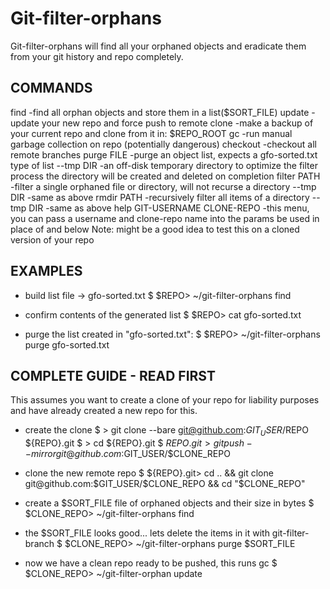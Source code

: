 
Git-filter-orphans
==================

Git-filter-orphans will find all your orphaned objects and
eradicate them from your git history and repo completely.


COMMANDS
--------
  find         -find all orphan objects and store them in a list($SORT_FILE)
  update       -update your new repo and force push to remote
  clone        -make a backup of your current repo and clone from it in: $REPO_ROOT
  gc           -run manual garbage collection on repo (potentially dangerous)
  checkout     -checkout all remote branches
  purge FILE   -purge an object list, expects a gfo-sorted.txt type of list
    --tmp DIR    -an off-disk temporary directory to optimize the filter process
                  the directory will be created and deleted on completion
  filter PATH  -filter a single orphaned file or directory, will not recurse a directory
    --tmp DIR    -same as above
  rmdir PATH   -recursively filter all items of a directory
    --tmp DIR    -same as above
  help GIT-USERNAME CLONE-REPO
               -this menu, you can pass a username and clone-repo name into the params
                be used in place of <username> and <clone-repo> below
  Note: might be a good idea to test this on a cloned version of your repo


EXAMPLES
--------
  - build list file -> gfo-sorted.txt
  $ $REPO> ~/git-filter-orphans find

  - confirm contents of the generated list
  $ $REPO> cat gfo-sorted.txt

  - purge the list created in "gfo-sorted.txt":
  $ $REPO> ~/git-filter-orphans purge gfo-sorted.txt


COMPLETE GUIDE - READ FIRST
---------------------------
This assumes you want to create a clone of your repo for liability
purposes and have already created a new repo for this.

- create the clone
  $ > git clone --bare git@github.com:$GIT_USER/$REPO ${REPO}.git
  $ > cd ${REPO}.git
  $ ${REPO}.git> git push --mirror git@github.com:$GIT_USER/$CLONE_REPO

- clone the new remote repo
  $ ${REPO}.git> cd .. && git clone git@github.com:$GIT_USER/$CLONE_REPO && cd "$CLONE_REPO"

- create a $SORT_FILE file of orphaned objects and their size in bytes
  $ $CLONE_REPO> ~/git-filter-orphans find

- the $SORT_FILE looks good...
  lets delete the items in it with git-filter-branch
  $ $CLONE_REPO> ~/git-filter-orphans purge $SORT_FILE

- now we have a clean repo ready to be pushed, this runs gc
  $ $CLONE_REPO> ~/git-filter-orphan update

